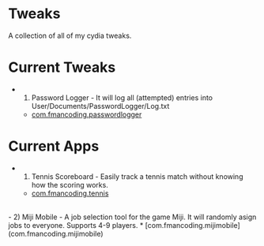 # Tweaks
A collection of all of my cydia tweaks.


# Current Tweaks
  - 1) Password Logger - It will log all (attempted) entries into User/Documents/PasswordLogger/Log.txt
    * [com.fmancoding.passwordlogger](http://www.fmancoding.com/repos/site/passwordlogger.html)

# Current Apps
  - 1) Tennis Scoreboard - Easily track a tennis match without knowing how the scoring works.
    * [com.fmancoding.tennis](com.fmancoding.tennis)
  </br>
  - 2) Miji Mobile - A job selection tool for the game Miji. It will randomly asign jobs to everyone. Supports 4-9 players.
    * [com.fmancoding.mijimobile](com.fmancoding.mijimobile)

